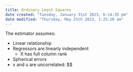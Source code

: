 ```yaml
---
title: Ordinary Least Squares
date created: "Tuesday, January 31st 2023, 6:14:35 pm"
date modified: "Thursday, May 25th 2023, 1:25:20 am"
---
```


The estimator assumes:

* Linear relationship
* Regressors are linearly independent
  * X has full column rank
* Spherical errors
* x and u are uncorrelated: $$
